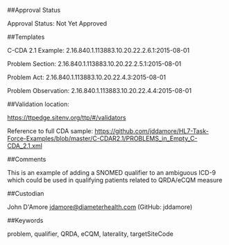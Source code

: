 ##Approval Status

Approval Status: Not Yet Approved

##Templates

C-CDA 2.1 Example: 2.16.840.1.113883.10.20.22.2.6.1:2015-08-01

Problem Section: 2.16.840.1.113883.10.20.22.2.5.1:2015-08-01 

Problem Act: 2.16.840.1.113883.10.20.22.4.3:2015-08-01 

Problem Observation: 2.16.840.1.113883.10.20.22.4.4:2015-08-01


##Validation location: 

https://ttpedge.sitenv.org/ttp/#/validators

Reference to full CDA sample: https://github.com/jddamore/HL7-Task-Force-Examples/blob/master/C-CDAR2.1/PROBLEMS_in_Empty_C-CDA_2.1.xml

##Comments

This is an example of adding a SNOMED qualifier to an ambiguous ICD-9 which could be used in qualifying patients related to QRDA/eCQM measure

##Custodian

John D'Amore jdamore@diameterhealth.com (GitHub: jddamore)

##Keywords

problem, qualifier, QRDA, eCQM, laterality, targetSiteCode